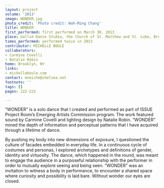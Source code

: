 ```yaml
---
layout: project
volume: '2013'
image: WONDER.jpg
photo_credit: 'Photo credit: Wah-Ming Chang'
title: WONDER
first_performed: first performed on March 30, 2013
place: Gallim Dance Studio, the Church of St. Matthew and St. Luke, Brooklyn, NY
times_performed: performed twice in 2013
contributor: MICHELLE BOULÉ
collaborators:
- Carmine Covelli
- Natalie Robin
home: Brooklyn, NY
links:
- michelleboule.com
contact: msmiche@chelsea.net
footnote: ''
tags: []
pages: 222-223

---
```


“WONDER” is a solo dance that I created and performed as part of ISSUE Project Room’s Emerging Artists Commission program. The work featured sound by Carmine Covelli and lighting design by Natalie Robin. “WONDER” mined the depth of information and perceptual patterns that I have acquired through a lifetime of dance.

By pushing my body into new dimensions of exposure, I questioned the culture of facades embedded in everyday life. In a continuous cycle of costumes and personas, I explored archetypes and definitions of gender, identity and virtuosity. The dance, which happened in the round, was meant to engage the audience in a purposeful relationship with the performer in order to mutually explore seeing and being seen. “WONDER” was an invitation to witness a body in performance, to encounter a shared space where curiosity and possibility is laid bare. Without wonder our eyes are closed.
